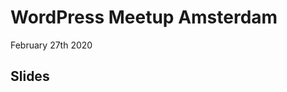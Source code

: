 # WordPress Meetup Amsterdam
February 27th 2020

## Slides 
<script async class="speakerdeck-embed" data-id="3c6e7ea7c5264c0583c243bf41a9dc30" data-ratio="1.77777777777778" src="//speakerdeck.com/assets/embed.js"></script>
